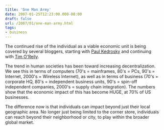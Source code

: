 ```yaml
---
title: 'One Man Army'
date: 2007-01-25T12:23:00.000-08:00
draft: false
url: /2007/01/one-man-army.html
tags: 
- business
---
```


The continued rise of the individual as a viable economic unit is being covered by several bloggers, starting with [Paul Kedrosky](http://paul.kedrosky.com/archives/2007/01/24/the_rise_of_the_3.html) and continuing with [Tim O'Reily](http://radar.oreilly.com/archives/2007/01/post_4.html).  

The trend in human societies has been toward increasing decentralization. We see this in terms of computers (70's = mainframes, 80's = PCs, 90's = Internet, 2000's = Wireless Internet), as well as in terms of business (70's = corporate HQ, 80's = independent business units, 90's = spin-off independent companies, 2000's = supply chain integration). The numbers show that the economic impact of this has become HUGE, at 70% of US businesses.  

The difference now is that individuals can impact beyond just their local geographic area. No longer just being limited to the corner store, individuals can reach beyond their neighborhood or city, to play within the broader global market.